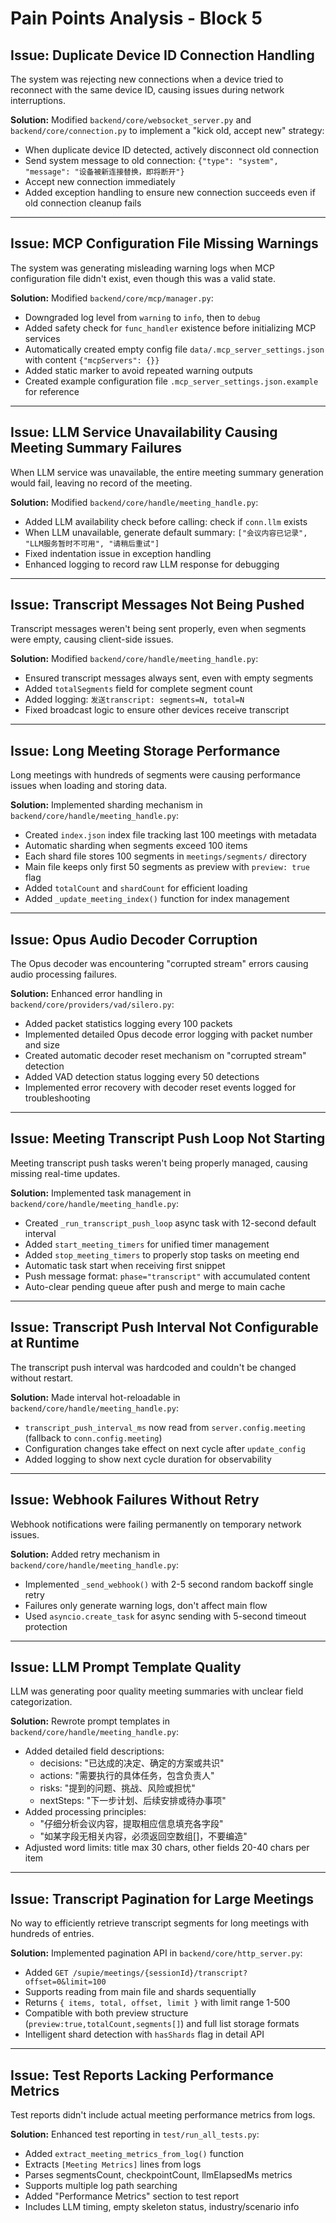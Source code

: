 # Pain Points Analysis - Block 5

## Issue: Duplicate Device ID Connection Handling
The system was rejecting new connections when a device tried to reconnect with the same device ID, causing issues during network interruptions.

**Solution:**
Modified `backend/core/websocket_server.py` and `backend/core/connection.py` to implement a "kick old, accept new" strategy:
- When duplicate device ID detected, actively disconnect old connection
- Send system message to old connection: `{"type": "system", "message": "设备被新连接替换，即将断开"}`
- Accept new connection immediately
- Added exception handling to ensure new connection succeeds even if old connection cleanup fails

---

## Issue: MCP Configuration File Missing Warnings
The system was generating misleading warning logs when MCP configuration file didn't exist, even though this was a valid state.

**Solution:**
Modified `backend/core/mcp/manager.py`:
- Downgraded log level from `warning` to `info`, then to `debug`
- Added safety check for `func_handler` existence before initializing MCP services
- Automatically created empty config file `data/.mcp_server_settings.json` with content `{"mcpServers": {}}`
- Added static marker to avoid repeated warning outputs
- Created example configuration file `.mcp_server_settings.json.example` for reference

---

## Issue: LLM Service Unavailability Causing Meeting Summary Failures
When LLM service was unavailable, the entire meeting summary generation would fail, leaving no record of the meeting.

**Solution:**
Modified `backend/core/handle/meeting_handle.py`:
- Added LLM availability check before calling: check if `conn.llm` exists
- When LLM unavailable, generate default summary: `["会议内容已记录", "LLM服务暂时不可用", "请稍后重试"]`
- Fixed indentation issue in exception handling
- Enhanced logging to record raw LLM response for debugging

---

## Issue: Transcript Messages Not Being Pushed
Transcript messages weren't being sent properly, even when segments were empty, causing client-side issues.

**Solution:**
Modified `backend/core/handle/meeting_handle.py`:
- Ensured transcript messages always sent, even with empty segments
- Added `totalSegments` field for complete segment count
- Added logging: `发送transcript: segments=N, total=N`
- Fixed broadcast logic to ensure other devices receive transcript

---

## Issue: Long Meeting Storage Performance
Long meetings with hundreds of segments were causing performance issues when loading and storing data.

**Solution:**
Implemented sharding mechanism in `backend/core/handle/meeting_handle.py`:
- Created `index.json` index file tracking last 100 meetings with metadata
- Automatic sharding when segments exceed 100 items
- Each shard file stores 100 segments in `meetings/segments/` directory
- Main file keeps only first 50 segments as preview with `preview: true` flag
- Added `totalCount` and `shardCount` for efficient loading
- Added `_update_meeting_index()` function for index management

---

## Issue: Opus Audio Decoder Corruption
The Opus decoder was encountering "corrupted stream" errors causing audio processing failures.

**Solution:**
Enhanced error handling in `backend/core/providers/vad/silero.py`:
- Added packet statistics logging every 100 packets
- Implemented detailed Opus decode error logging with packet number and size
- Created automatic decoder reset mechanism on "corrupted stream" detection
- Added VAD detection status logging every 50 detections
- Implemented error recovery with decoder reset events logged for troubleshooting

---

## Issue: Meeting Transcript Push Loop Not Starting
Meeting transcript push tasks weren't being properly managed, causing missing real-time updates.

**Solution:**
Implemented task management in `backend/core/handle/meeting_handle.py`:
- Created `_run_transcript_push_loop` async task with 12-second default interval
- Added `start_meeting_timers` for unified timer management
- Added `stop_meeting_timers` to properly stop tasks on meeting end
- Automatic task start when receiving first snippet
- Push message format: `phase="transcript"` with accumulated content
- Auto-clear pending queue after push and merge to main cache

---

## Issue: Transcript Push Interval Not Configurable at Runtime
The transcript push interval was hardcoded and couldn't be changed without restart.

**Solution:**
Made interval hot-reloadable in `backend/core/handle/meeting_handle.py`:
- `transcript_push_interval_ms` now read from `server.config.meeting` (fallback to `conn.config.meeting`)
- Configuration changes take effect on next cycle after `update_config`
- Added logging to show next cycle duration for observability

---

## Issue: Webhook Failures Without Retry
Webhook notifications were failing permanently on temporary network issues.

**Solution:**
Added retry mechanism in `backend/core/handle/meeting_handle.py`:
- Implemented `_send_webhook()` with 2-5 second random backoff single retry
- Failures only generate warning logs, don't affect main flow
- Used `asyncio.create_task` for async sending with 5-second timeout protection

---

## Issue: LLM Prompt Template Quality
LLM was generating poor quality meeting summaries with unclear field categorization.

**Solution:**
Rewrote prompt templates in `backend/core/handle/meeting_handle.py`:
- Added detailed field descriptions:
  - decisions: "已达成的决定、确定的方案或共识"
  - actions: "需要执行的具体任务，包含负责人"
  - risks: "提到的问题、挑战、风险或担忧"
  - nextSteps: "下一步计划、后续安排或待办事项"
- Added processing principles:
  - "仔细分析会议内容，提取相应信息填充各字段"
  - "如某字段无相关内容，必须返回空数组[]，不要编造"
- Adjusted word limits: title max 30 chars, other fields 20-40 chars per item

---

## Issue: Transcript Pagination for Large Meetings
No way to efficiently retrieve transcript segments for long meetings with hundreds of entries.

**Solution:**
Implemented pagination API in `backend/core/http_server.py`:
- Added `GET /supie/meetings/{sessionId}/transcript?offset=0&limit=100`
- Supports reading from main file and shards sequentially
- Returns `{ items, total, offset, limit }` with limit range 1-500
- Compatible with both preview structure (`preview:true,totalCount,segments[]`) and full list storage formats
- Intelligent shard detection with `hasShards` flag in detail API

---

## Issue: Test Reports Lacking Performance Metrics
Test reports didn't include actual meeting performance metrics from logs.

**Solution:**
Enhanced test reporting in `test/run_all_tests.py`:
- Added `extract_meeting_metrics_from_log()` function
- Extracts `[Meeting Metrics]` lines from logs
- Parses segmentsCount, checkpointCount, llmElapsedMs metrics
- Supports multiple log path searching
- Added "Performance Metrics" section to test report
- Includes LLM timing, empty skeleton status, industry/scenario info